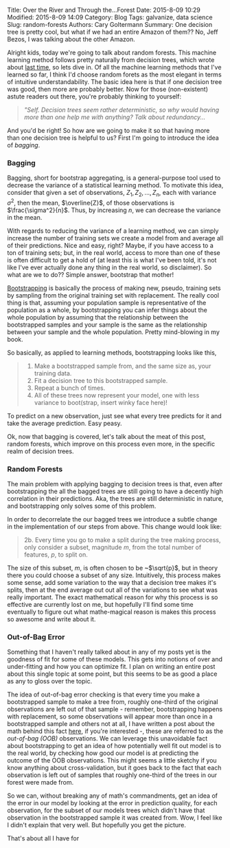 Title: Over the River and Through the...Forest
Date: 2015-8-09 10:29
Modified: 2015-8-09 14:09
Category: Blog
Tags: galvanize, data science
Slug: random-forests
Authors: Cary Goltermann
Summary: One decision tree is pretty cool, but what if we had an entire Amazon of them?? No, Jeff Bezos, I was talking about the other Amazon.

Alright kids, today we're going to talk about random forests. This machine learning method follows pretty naturally from decision trees, which wrote about [last time](|filename|./screw_your_paramters.md), so lets dive in. Of all the machine learning methods that I've learned so far, I think I'd choose random forets as the most elegant in terms of intuitive understandability. The basic idea here is that if one decision tree was good, then more are probably better. Now for those (non-existent) astute readers out there, you're probably thinking to yourself:
    
   > _"Self. Decision trees seem rather deterministic, so why would having more than one help me with anything? Talk about redundancy..._

And you'd be right! So how are we going to make it so that having more than one decision tree is helpful to us? First I'm going to introduce the idea of _bagging_. 

### Bagging
Bagging, short for bootstrap aggregating, is a general-purpose tool used to decrease the variance of a statistical learning method. To motivate this idea, consider that given a set of observations, $Z_1, Z_2, ..., Z_n$, each with variance $\sigma^2$, then the mean, $\overline{Z}$, of those observations is $\frac{\sigma^2}{n}$. Thus, by increasing $n$, we can decrease the variance in the mean.

With regards to reducing the variance of a learning method, we can simply increase the number of training sets we create a model from and average all of their predictions. Nice and easy, right? Maybe, if you have access to a ton of training sets; but, in the real world, access to more than one of these is often difficult to get a hold of (at least this is what I've been told, it's not like I've ever actually done any thing in the real world, so disclaimer). So what are we to do?? Simple answer, bootstrap that mother!

[Bootstrapping](https://en.wikipedia.org/wiki/Bootstrapping_(statistics)) is basically the process of making new, pseudo, training sets by sampling from the original training set with replacement. The really cool thing is that, assuming your population sample is representative of the population as a whole, by bootstrapping you can infer things about the whole population by assuming that the relationship between the bootstrapped samples and your sample is the same as the relationship between your sample and the whole population. Pretty mind-blowing in my book.

So basically, as applied to learning methods, bootstrapping looks like this, 

>1.  Make a bootstrapped sample from, and the same size as, your training data.
>2.  Fit a decision tree to this bootstrapped sample.
>3.  Repeat a bunch of times.
>4.  All of these trees now represent your model, one with less variance to boot(strap, insert winky face here)!

To predict on a new observation, just see what every tree predicts for it and take the average prediction. Easy peasy.

Ok, now that bagging is covered, let's talk about the meat of this post, random forests, which improve on this process even more, in the specific realm of decision trees.

### Random Forests
The main problem with applying bagging to decision trees is that, even after bootstrapping the all the bagged trees are still going to have a decently high correlation in their predictions. Aka, the trees are still deterministic in nature, and bootstrapping only solves some of this problem.

In order to decorrelate the our bagged trees we introduce a subtle change in the implementation of our steps from above. This change would look like:

>2b.  Every time you go to make a split during the tree making process, only consider a subset, magnitude $m$, from the total number of features, $p$, to split on. 

The size of this subset, $m$, is often chosen to be ~$\sqrt{p}$, but in theory there you could choose a subset of any size. Intuitively, this process makes some sense, add some variation to the way that a decision tree makes it's splits, then at the end average out out all of the variations to see what was really important. The exact mathematical reason for why this process is so effective are currently lost on me, but hopefully I'll find some time eventually to figure out what mathe-magical reason is makes this process so awesome and write about it.

### Out-of-Bag Error
Something that I haven't really talked about in any of my posts yet is the goodness of fit for some of these models. This gets into notions of over and under-fitting and how you can optimize fit. I plan on writing an entire post about this single topic at some point, but this seems to be as good a place as any to gloss over the topic.

The idea of out-of-bag error checking is that every time you make a bootstrapped sample to make a tree from, roughly one-third of the original observations are left out of that sample - remember, bootstrapping happens with replacement, so some observations will appear more than once in a bootstrapped sample and others not at all, I have written a post about the math behind this fact [here](|filename|../code/boosting_proportion.md), if you're interested -, these are referred to as the _out-of-bag (OOB)_ observations. We can leverage this unavoidable fact about bootstrapping to get an idea of how potentially well fit out model is to the real world, by checking how good our model is at predicting the outcome of the OOB observations. This might seems a little sketchy if you know anything about cross-validation, but it goes back to the fact that each observation is left out of samples that roughly one-third of the trees in our forest were made from. 

So we can, without breaking any of math's commandments, get an idea of the error in our model by looking at the error in prediction quality, for each observation, for the subset of our models trees which didn't have that observation in the bootstrapped sample it was created from. Wow, I feel like I didn't explain that very well. But hopefully you get the picture.

That's about all I have for 
